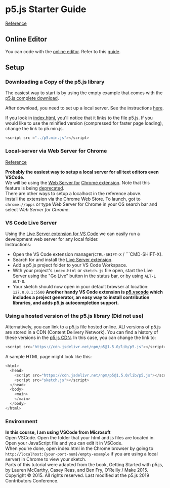 # p5.js Starter Guide

[Reference](https://p5js.org/get-started/)

## Online Editor

You can code with the [online editor](https://editor.p5js.org/). Refer to this [guide](https://p5js.org/get-started/).

## Setup

### Downloading a Copy of the p5.js library

The easiest way to start is by using the empty example that comes with the [p5.js complete download](https://p5js.org/download/). </br>

After download, you need to set up a local server. See the instructions [here](https://github.com/processing/p5.js/wiki/Local-server). </br>

If you look in [index.html](empty-example/index.html), you'll notice that it links to the file p5.js. If you would like to use the minified version (compressed for faster page loading), change the link to p5.min.js.

```js
<script src ="../p5.min.js"></script>
```

### Local-server via Web Server for Chrome

[Reference](https://github.com/processing/p5.js/wiki/Local-server) </br>

**Probably the easiest way to setup a local server for all text editors even VSCode.** </br>
We will be using the [Web Server for](https://chrome.google.com/webstore/detail/web-server-for-chrome/ofhbbkphhbklhfoeikjpcbhemlocgigb/related) [Chrome extension](https://en.wikipedia.org/wiki/Google_Chrome_App). Note that this feature is being [deprecated](https://support.google.com/chrome/thread/174381169?visit_id=638099376104476002-4011439868&p=chrome_app_deprecation&rd=1). </br>
There are other ways to setup a localhost in the reference above. </br>
Install the extension via the Chrome Web Store. To launch, got to ```chrome://apps``` or type Web Server for Chrome in your OS search bar and select *Web Server for Chrome*.

### VS Code Live Server

Using the [Live Server extension for VS Code](https://marketplace.visualstudio.com/items?itemName=ritwickdey.LiveServer) we can easily run a development web server for any local folder. </br>
Instructions:

* Open the VS Code extension manager(```CTRL-SHIFT-X``` / ```CMD-SHIFT-X).
* Search for and install the [Live Server extension](https://marketplace.visualstudio.com/items?itemName=ritwickdey.LiveServer).
* Add a p5.js project folder to your VS Code Workspace.
* With your project's ```index.html``` or   ```sketch.js``` file open, start the Live Server using the "Go Live" button in the status bar, or by using ```ALT-L``` ```ALT-O```.
* Your sketch should now open in your default browser at location: ```127.0.0.1:5500```
**Another handy VS Code extension is [p5.vscode](https://marketplace.visualstudio.com/items?itemName=samplavigne.p5-vscode) which includes a project generator, an easy way to install contribution libraries, and adds p5.js autocompletion support.**

### Using a hosted version of the p5.js library (Did not use)

Alternatively, you can link to a p5.js file hosted online. ALl versions of p5.js are stored in a CDN (Content Delivery Network). You can find a history of these versions in the [p5.js CDN](https://cdn.jsdelivr.net/npm/p5/lib/). In this case, you can change the link to:

```js
<script src="https://cdn.jsdelivr.net/npm/p5@1.5.0/lib/p5.js"></script>
```

A sample HTML page might look like this:

```js
<html>
  <head>
    <script src="https://cdn.jsdelivr.net/npm/p5@1.5.0/lib/p5.js"></script>
    <script src="sketch.js"></script>
  </head>
  <body>
    <main>
    </main>
  </body>
</html>
```

### Environment

**In this course, I am using VSCode from Microsoft** </br>
Open VSCode. Open the folder that your html and js files are located in. Open your JavaScript file and you can edit it in VSCode. </br>
When you're done, open index.html in the Chrome browser by going to ```http://localhost:{your-port-num}/empty-example``` if you are using a local server) in Chrome to view your sketch. </br>
Parts of this tutorial were adapted from the book, Getting Started with p5.js, by Lauren McCarthy, Casey Reas, and Ben Fry, O'Reilly / Make 2015. Copyright © 2015. All rights reserved. Last modified at the p5.js 2019 Contributors Conference. </br>
